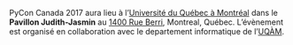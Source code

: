 PyCon Canada 2017 aura lieu à l’[Université du Québec à Montréal](https://uqam.ca/) dans le **Pavillon Judith-Jasmin** au [1400 Rue Berri](https://goo.gl/maps/4FDMJhCKQC32), Montreal, Québec. L’évènement est organisé en collaboration avec le departement informatique de l’[UQÀM](http://info.uqam.ca/).
